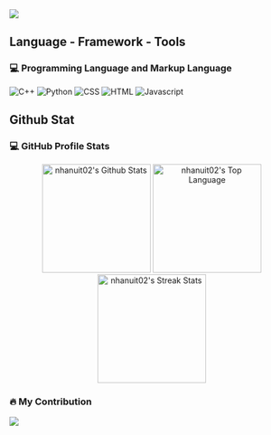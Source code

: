 
<img src="https://readme-typing-svg.herokuapp.com/?font=Segeo-UI&size=35&center=true&vCenter=true&width=500&height=70&duration=3000&lines=Chu+Thành+Nhân;" />



<h2>
Language - Framework - Tools
</h2>
<h3>💻 Programming Language and Markup Language</h3>
<p>
<img alt="C++" src="https://img.shields.io/badge/C%2B%2B-00599C?style=for-the-badge&logo=c%2B%2B&logoColor=white"></a>
<img alt="Python" src="https://img.shields.io/badge/Python-14354C?style=for-the-badge&logo=python&logoColor=white"></a>
<img alt="CSS" src="https://img.shields.io/badge/CSS-239120?&style=for-the-badge&logo=css3&logoColor=white"></a>
<img alt="HTML" src="https://img.shields.io/badge/HTML5-E34F26?style=for-the-badge&logo=html5&logoColor=white"></a>
<img alt="Javascript" src="https://img.shields.io/badge/JavaScript-323330?style=for-the-badge&logo=javascript&logoColor=F7DF1E"></a>
</p>



<h2>
Github Stat
</h2>

<h3>💻 GitHub Profile Stats</h3>
<p align="center">
    <img alt="nhanuit02's Github Stats" src="https://github-readme-stats.vercel.app/api?username=nhanuit02&show_icons=true&theme=nord&rank_icon=default&show=discussions_answered&line_height=24&border_radius=10&hide_border=true" height="192px"/>
    <img alt="nhanuit02's Top Language" src="https://github-readme-stats.vercel.app/api/top-langs/?username=nhanuit02&layout=compact&theme=nord&hide_border=true&border_radius=6" height="192px"/>
    <img alt="nhanuit02's Streak Stats" src="https://streak-stats.demolab.com/?user=nhanuit02&count_private=false&theme=nord&border_radius=10&hide_border=true" height="192px"/>
</p>
        
<h3>🔥 My Contribution</h3>
<img src="https://github-readme-activity-graph.vercel.app/graph?username=nhanuit02&theme=nord&radius=10&hide_border=true">

